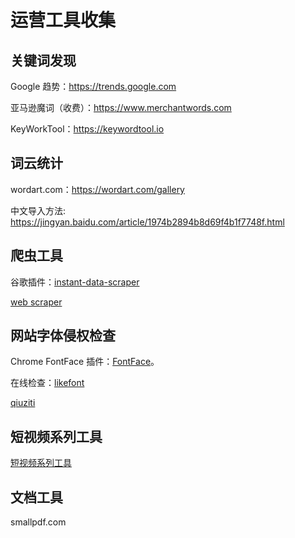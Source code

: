 <!-- toc -->
# 运营工具收集

## 关键词发现

Google 趋势：[https://trends.google.com ](https://trends.google.com)

亚马逊魔词（收费）：[https://www.merchantwords.com ](https://www.merchantwords.com/)

KeyWorkTool：[https://keywordtool.io ](https://keywordtool.io/)

## 词云统计

wordart.com：[https://wordart.com/gallery ](https://wordart.com/gallery)

中文导入方法: [https://jingyan.baidu.com/article/1974b2894b8d69f4b1f7748f.html ](https://jingyan.baidu.com/article/1974b2894b8d69f4b1f7748f.html)

## 爬虫工具

谷歌插件：[instant-data-scraper](：https://chrome.google.com/webstore/detail/instant-data-scraper/ofaokhiedipichpaobibbnahnkdoiiah)

[web scraper](https://chrome.google.com/webstore/detail/web-scraper/jnhgnonknehpejjnehehllkliplmbmhn)

## 网站字体侵权检查

Chrome FontFace 插件：[FontFace](https://chrome.google.com/webstore/detail/fontface-ninja/eljapbgkmlngdpckoiiibecpemleclhh/related)。

在线检查：[likefont](https://www.likefont.com)

[qiuziti](http://www.qiuziti.com/)

## 短视频系列工具

[短视频系列工具](https://chiguatools.cn/)

## 文档工具

smallpdf.com
